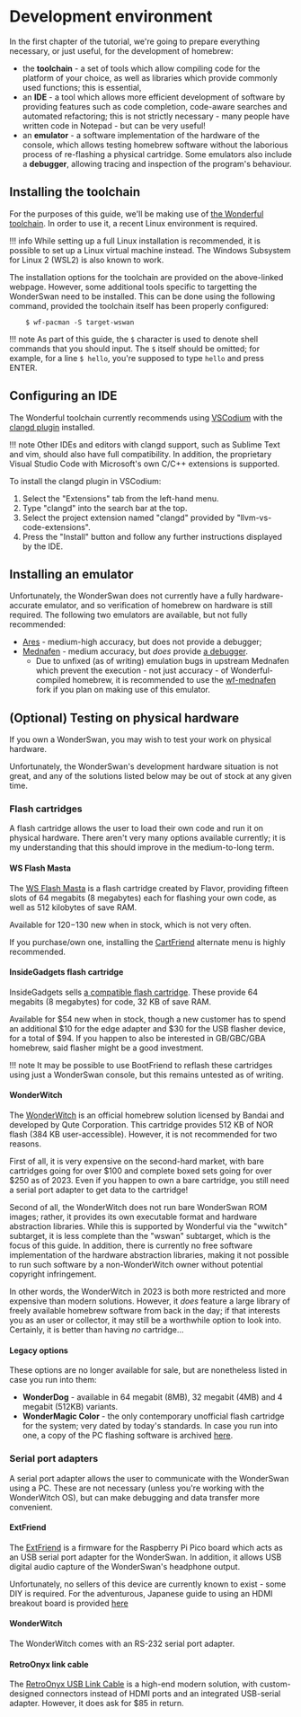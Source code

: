 # Development environment

In the first chapter of the tutorial, we're going to prepare everything necessary, or just useful, for the development of homebrew:

* the **toolchain** - a set of tools which allow compiling code for the platform of your choice, as well as libraries which provide commonly used functions; this is essential,
* an **IDE** - a tool which allows more efficient development of software by providing features such as code completion, code-aware searches and automated refactoring; this is not strictly necessary - many people have written code in Notepad - but can be very useful!
* an **emulator** - a software implementation of the hardware of the console, which allows testing homebrew software without the laborious process of re-flashing a physical cartridge. Some emulators also include a **debugger**, allowing tracing and inspection of the program's behaviour.

## Installing the toolchain

For the purposes of this guide, we'll be making use of [the Wonderful toolchain](https://wonderful.asie.pl/docs/getting-started/).
In order to use it, a recent Linux environment is required.

!!! info
    While setting up a full Linux installation is recommended, it is possible to set up a Linux virtual machine instead.
    The Windows Subsystem for Linux 2 (WSL2) is also known to work.

The installation options for the toolchain are provided on the above-linked webpage. However, some additional tools specific to
targetting the WonderSwan need to be installed. This can be done using the following command, provided the toolchain itself has
been properly configured:

```shell
    $ wf-pacman -S target-wswan
```

!!! note
    As part of this guide, the `$` character is used to denote shell commands that you should input. The `$` itself should be omitted; for example, for a line `$ hello`, you're supposed to type `hello` and press ENTER.

## Configuring an IDE

The Wonderful toolchain currently recommends using [VSCodium](https://vscodium.com/) with the [clangd plugin](https://clangd.llvm.org/installation.html)
installed.

!!! note
    Other IDEs and editors with clangd support, such as Sublime Text and vim, should also have full compatibility.
    In addition, the proprietary Visual Studio Code with Microsoft's own C/C++ extensions is supported.

To install the clangd plugin in VSCodium:

1. Select the "Extensions" tab from the left-hand menu.
2. Type "clangd" into the search bar at the top.
3. Select the project extension named "clangd" provided by "llvm-vs-code-extensions".
4. Press the "Install" button and follow any further instructions displayed by the IDE.

## Installing an emulator

Unfortunately, the WonderSwan does not currently have a fully hardware-accurate emulator, and so verification of homebrew
on hardware is still required. The following two emulators are available, but not fully recommended:

* [Ares](https://ares-emu.net/) - medium-high accuracy, but does not provide a debugger;
* [Mednafen](https://mednafen.github.io/) - medium accuracy, but *does* provide [a debugger](https://mednafen.github.io/documentation/debugger.html).
    * Due to unfixed (as of writing) emulation bugs in upstream Mednafen which prevent the execution - not just accuracy - of Wonderful-compiled homebrew, it is recommended to use the [wf-mednafen](https://github.com/WonderfulToolchain/wf-mednafen/releases) fork if you plan on making use of this emulator.

## (Optional) Testing on physical hardware

If you own a WonderSwan, you may wish to test your work on physical hardware.

Unfortunately, the WonderSwan's development hardware situation is not great, and any of the solutions listed below may be out of stock at any given time.

### Flash cartridges

A flash cartridge allows the user to load their own code and run it on physical hardware. There aren't very many options available currently; it is my understanding that this should improve in the medium-to-long term.

#### WS Flash Masta

The [WS Flash Masta](https://www.flashmasta.com/product/ws-flash-masta-usb-cartridge-for-wonderswan/) is a flash cartridge created by Flavor, providing fifteen slots of 64 megabits (8 megabytes) each for flashing your own code, as well as 512 kilobytes of save RAM.

Available for $120-$130 new when in stock, which is not very often.

If you purchase/own one, installing the [CartFriend](https://github.com/WonderfulToolchain/ws-cartfriend/releases) alternate menu is highly recommended.

#### InsideGadgets flash cartridge

InsideGadgets sells [a compatible flash cartridge](https://shop.insidegadgets.com/product/wonderswan-4mb-8mb-32kb-fram-flash-cart/). These provide 64 megabits (8 megabytes) for code, 32 KB of save RAM.

Available for $54 new when in stock, though a new customer has to spend an additional $10 for the edge adapter and $30 for the USB flasher device, for a total of $94. If you happen to also be interested in GB/GBC/GBA homebrew, said flasher might be a good investment.

!!! note
    It may be possible to use BootFriend to reflash these cartridges using just a WonderSwan console, but this remains untested as of writing.

#### WonderWitch

The [WonderWitch](http://wonderwitch.qute.co.jp/) is an official homebrew solution licensed by Bandai and developed by Qute Corporation. This cartridge provides 512 KB of NOR flash (384 KB user-accessible). However, it is not recommended for two reasons.

First of all, it is very expensive on the second-hard market, with bare cartridges going for over $100 and complete boxed sets going for over $250 as of 2023. Even if you happen to own a bare cartridge, you still need a serial port adapter to get data to the cartridge!

Second of all, the WonderWitch does not run bare WonderSwan ROM images; rather, it provides its own executable format and hardware abstraction libraries.
While this is supported by Wonderful via the "wwitch" subtarget, it is less complete than the "wswan" subtarget, which is the focus of this guide.
In addition, there is currently no free software implementation of the hardware abstraction libraries, making it not possible to run such software by a non-WonderWitch owner without potential copyright infringement.

In other words, the WonderWitch in 2023 is both more restricted and more expensive than modern solutions. However, it *does* feature a large library of freely available homebrew software from back in the day;
if that interests you as an user or collector, it may still be a worthwhile option to look into. Certainly, it is better than having *no* cartridge...

#### Legacy options

These options are no longer available for sale, but are nonetheless listed in case you run into them:

* **WonderDog** - available in 64 megabit (8MB), 32 megabit (4MB) and 4 megabit (512KB) variants.
* **WonderMagic Color** - the only contemporary unofficial flash cartridge for the system; very dated by today's standards. In case you run into one, a copy of the PC flashing software is archived [here](https://mega.nz/file/yw1lgTCJ#2-kOdqdZkmo-V1nBU9U_rx7iefz1nmJqj5t-IbJVExI).

### Serial port adapters

A serial port adapter allows the user to communicate with the WonderSwan using a PC. These are not necessary (unless you're working with the WonderWitch OS),
but can make debugging and data transfer more convenient.

#### ExtFriend

The [ExtFriend](https://github.com/WonderfulToolchain/ws-extfriend) is a firmware for the Raspberry Pi Pico board which acts as an USB serial port adapter for the WonderSwan.
In addition, it allows USB digital audio capture of the WonderSwan's headphone output.

Unfortunately, no sellers of this device are currently known to exist - some DIY is required. For the adventurous, Japanese guide to using an HDMI breakout board is provided [here](https://twitter.com/peca_port0/status/1631569109912817667)

#### WonderWitch

The WonderWitch comes with an RS-232 serial port adapter.

#### RetroOnyx link cable

The [RetroOnyx USB Link Cable](https://www.retroonyx.com/product-page/wonderswan-usb-link-cable) is a high-end modern solution, with custom-designed connectors instead of HDMI ports and an integrated USB-serial
adapter. However, it does ask for $85 in return.
